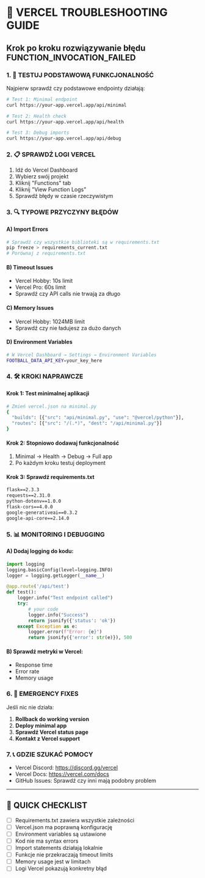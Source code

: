 # 🔧 VERCEL TROUBLESHOOTING GUIDE

## Krok po kroku rozwiązywanie błędu FUNCTION_INVOCATION_FAILED

### 1. 🧪 **TESTUJ PODSTAWOWĄ FUNKCJONALNOŚĆ**

Najpierw sprawdź czy podstawowe endpointy działają:

```bash
# Test 1: Minimal endpoint
curl https://your-app.vercel.app/api/minimal

# Test 2: Health check
curl https://your-app.vercel.app/api/health

# Test 3: Debug imports
curl https://your-app.vercel.app/api/debug
```

### 2. 📋 **SPRAWDŹ LOGI VERCEL**

1. Idź do Vercel Dashboard
2. Wybierz swój projekt
3. Kliknij "Functions" tab
4. Kliknij "View Function Logs"
5. Sprawdź błędy w czasie rzeczywistym

### 3. 🔍 **TYPOWE PRZYCZYNY BŁĘDÓW**

#### A) **Import Errors**
```python
# Sprawdź czy wszystkie biblioteki są w requirements.txt
pip freeze > requirements_current.txt
# Porównaj z requirements.txt
```

#### B) **Timeout Issues**
- Vercel Hobby: 10s limit
- Vercel Pro: 60s limit
- Sprawdź czy API calls nie trwają za długo

#### C) **Memory Issues**
- Vercel Hobby: 1024MB limit
- Sprawdź czy nie ładujesz za dużo danych

#### D) **Environment Variables**
```bash
# W Vercel Dashboard → Settings → Environment Variables
FOOTBALL_DATA_API_KEY=your_key_here
```

### 4. 🛠️ **KROKI NAPRAWCZE**

#### Krok 1: Test minimalnej aplikacji
```bash
# Zmień vercel.json na minimal.py
{
  "builds": [{"src": "api/minimal.py", "use": "@vercel/python"}],
  "routes": [{"src": "/(.*)", "dest": "/api/minimal.py"}]
}
```

#### Krok 2: Stopniowo dodawaj funkcjonalność
1. Minimal → Health → Debug → Full app
2. Po każdym kroku testuj deployment

#### Krok 3: Sprawdź requirements.txt
```txt
flask==2.3.3
requests==2.31.0
python-dotenv==1.0.0
flask-cors==4.0.0
google-generativeai==0.3.2
google-api-core==2.14.0
```

### 5. 📊 **MONITORING I DEBUGGING**

#### A) Dodaj logging do kodu:
```python
import logging
logging.basicConfig(level=logging.INFO)
logger = logging.getLogger(__name__)

@app.route('/api/test')
def test():
    logger.info("Test endpoint called")
    try:
        # your code
        logger.info("Success")
        return jsonify({'status': 'ok'})
    except Exception as e:
        logger.error(f"Error: {e}")
        return jsonify({'error': str(e)}), 500
```

#### B) Sprawdź metryki w Vercel:
- Response time
- Error rate
- Memory usage

### 6. 🚨 **EMERGENCY FIXES**

Jeśli nic nie działa:

1. **Rollback do working version**
2. **Deploy minimal app**
3. **Sprawdź Vercel status page**
4. **Kontakt z Vercel support**

### 7. 📞 **GDZIE SZUKAĆ POMOCY**

- Vercel Discord: https://discord.gg/vercel
- Vercel Docs: https://vercel.com/docs
- GitHub Issues: Sprawdź czy inni mają podobny problem

---

## 🎯 **QUICK CHECKLIST**

- [ ] Requirements.txt zawiera wszystkie zależności
- [ ] Vercel.json ma poprawną konfigurację
- [ ] Environment variables są ustawione
- [ ] Kod nie ma syntax errors
- [ ] Import statements działają lokalnie
- [ ] Funkcje nie przekraczają timeout limits
- [ ] Memory usage jest w limitach
- [ ] Logi Vercel pokazują konkretny błąd